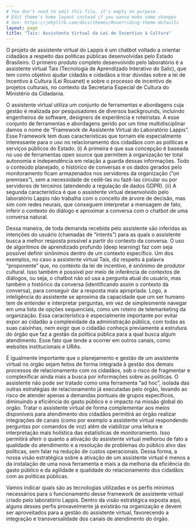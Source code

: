 ```yaml
---
# You don't need to edit this file, it's empty on purpose.
# Edit theme's home layout instead if you wanna make some changes
# See: https://jekyllrb.com/docs/themes/#overriding-theme-defaults
layout: page
title: "Tais: Assistente Virtual da Lei de Incentivo à Cultura"
---
```


<!-- Elaborar uma página inicial do pages -->

O projeto de assistente virtual do Lappis é um chatbot voltado a orientar cidadãos a respeito das políticas públicas desenvolvidas pelo Estado Brasileiro. O primeiro produto completo desenvolvido pelo laboratório é a assistente virtual Tais (Tecnologia de Aprendizado Interativo do Salic), que tem como objetivo ajudar cidadãs e cidadãos a tirar dúvidas sobre a lei de Incentivo à Cultura (Lei Rouanet) e sobre o processo de incentivo de projetos culturais, no contexto da Secretaria Especial de Cultura do Ministério da Cidadania.

O assistente virtual utiliza um conjunto de ferramentas e abordagens cuja gestão é realizada por pesquisadores de diversos backgrounds, incluindo engenheiros de software, designers de experiência e roteiristas. A esse conjunto de ferramentas e abordagens gerido por um time multidisciplinar damos o nome de “Framework de Assistente Virtual do Laboratório Lappis”. Esse Framework tem duas características que tornam ele especialmente interessante para o uso no relacionamento dos cidadãos com as políticas e serviços públicos do Estado. (i) A primeira é que sua concepção é baseada no uso de ferramentas open source que permitem à organização ter total autonomia e independência em relação a guarda dessas informações. Todo o conteúdo planejado, o histórico de conversas e os dados gerados pelo monitoramento ficam armazenados nos servidores da organização (“on premises”), sem a necessidade de cedê-las ou fazê-las circular ou por servidores de terceiros (atendendo a regulação de dados GDPR). (ii) A segunda característica é que o assistente virtual desenvolvido pelo laboratório Lappis não trabalha com o conceito de árvore de decisão, mas sim com redes neurais, que conseguem interpretar a mensagem de fato, inferir o contexto do diálogo e aproximar a conversa com o chatbot de uma conversa natural.

Dessa maneira, de toda demanda recebida pelo assistente são inferidas as intenções do usuário (chamadas de “intents”) para as quais o assistente busca a melhor resposta possível a partir do contexto da conversa. O uso de algoritmos de aprendizado profundo (deep learning) faz com seja possível definir sinônimos dentro de um contexto específico. Um dos exemplos, no caso a assistente virtual Taís, diz respeito à palavra “proponente” que, no contexto da lei de incentivo, é sinônimo de produtor cultural. Isso também é possível por meio de inferência de contextos de diálogos, ou seja, o chatbot não só usa a pergunta atual do usuário, mas também o histórico da conversa (identificando assim o contexto da conversa), para conseguir dar a resposta mais apropriada. Logo, a inteligência do assistente se aproxima da capacidade que um ser humano tem de entender e interpretar perguntas, em vez de simplesmente navegar em uma lista de opções sequenciais, como um roteiro de telemarketing da organização. Essa característica é especialmente importante por evitar expor ao cidadão a complexidade da administração pública, com todas as suas caixinhas, nem exigir que o cidadão conheça previamente a estrutura do órgão que faz a gestão da política pública para a qual busca algum atendimento. Esse fato que tende a ocorrer em outros canais, como websites institucionais e URAs.

É igualmente importante que o planejamento e gestão de um assistente virtual no órgão sejam feitos de forma integrada à gestão dos demais processos de relacionamento com os cidadãos, sob o risco de fragmentar e complexificar ainda mais a busca por informações sobre as políticas. O assistente não pode ser tratado como uma ferramenta “ad hoc”, isolada das outras estratégias de relacionamento já executadas pelo órgão, levando ao risco de atender apenas a demandas pontuais de grupos específicos, diminuindo a eficiência do gasto público e o impacto na missão global do orgão. Tratar o assistente virtual de forma complementar aos meios disponíveis para atendimento dos cidadãos permitirá ao órgão realizar integrações de canais (como por exemplo a assistente virtual respondendo perguntas por comandos de voz) além de viabilizar uma leitura e interpretação mais holística das estatísticas de monitoramento. Isso permitirá aferir o quanto a ativação do assistente virtual melhorou de fato a qualidade do atendimento e a resolução de problemas do público alvo das políticas, sem falar na redução de custos operacionais. Dessa forma, a nossa visão estratégica sobre a ativação de um assistente virtual é menos a da instalação de uma nova ferramenta e mais a da melhoria da eficiência do gasto público e da agilidade e qualidade do relacionamento dos cidadãos com as políticas públicas.

Vamos indicar quais são as tecnologias utilizadas e os perfis mínimos necessários para o funcionamento desse framework de assistente virtual criado pelo laboratório Lappis. Dentro da visão estratégica exposta aqui, alguns desses perfis provavelmente já existirão na organização e devem ser aproveitados para a gestão do assistente virtual, favorecendo a integração e transversalidade dos canais de atendimento do órgão.
